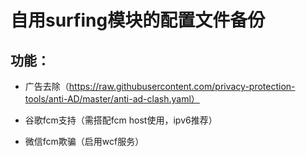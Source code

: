 # 自用surfing模块的配置文件备份

## 功能：

- 广告去除（https://raw.githubusercontent.com/privacy-protection-tools/anti-AD/master/anti-ad-clash.yaml）

- 谷歌fcm支持（需搭配fcm host使用，ipv6推荐）

- 微信fcm欺骗（启用wcf服务）
